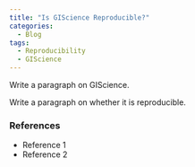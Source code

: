 ```yaml
---
title: "Is GIScience Reproducible?"
categories:
  - Blog
tags:
  - Reproducibility
  - GIScience
---
```


Write a paragraph on GIScience.

Write a paragraph on whether it is reproducible.

### References

- Reference 1
- Reference 2